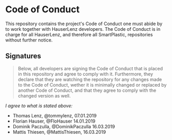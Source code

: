 # Code of Conduct
This repository contains the project's Code of Conduct one must abide by to work together with HauserLenz developers.
The Code of Conduct is in charge for all HauserLenz, and therefore all SmartPlastic, repositories without further notice.

## Signatures

> Below, all developers are signing the Code of Conduct that is placed in this repository and agree to comply with it. Furthermore, they declare that they are watching the repository for any changes made to the Code of Conduct, wether it is minimally changed or replaced by another Code of Conduct, and that they agree to comply with the changed version as well.

*I agree to what is stated above:*

- Thomas Lenz, @tommylenz, 07.01.2019
- Florian Hauser, @FloHauser 14.01.2019
- Dominik Paczulla, @DominikPaczulla 16.03.2019
- Mattis Thiesen, @MattisThiesen, 16.03.2019
